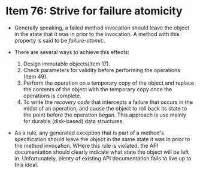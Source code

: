 # Item 76: Strive for failure atomicity

- Generally speaking, a failed method invocation should leave the object in the state that it was in prior to the 
  invocation. A method with this property is said to be _failure-atomic_.
  
- There are several ways to achieve this effects:
  1. Design immutable objects(Item 17).
  2. Check parameters for validity before performing the operations (Item 49).
  3. Perform the operation on a temporary copy of the object and replace the contents of the object with the 
     temporary copy once the operations is complete.
  4. To write the _recovery code_ that intercepts a failure that occurs in the midst of an operation, and cause the 
     object to roll back its state to the point before the operation began. This approach is use mainly for durable 
     (disk-based) data structures.   
     
- As a rule, any generated exception that is part of a method's specification should leave the object in the same 
  state it was in prior to the method invocation. WHere this rule is violated, the API documentation should  clearly 
  indicate what state the object will be left in. Unfortunately, plenty of existing API documentation fails to live 
  up to this ideal.
  
